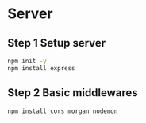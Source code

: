 # Server

## Step 1 Setup server

```bash
npm init -y
npm install express
```

## Step 2 Basic middlewares

```bash
npm install cors morgan nodemon
```
